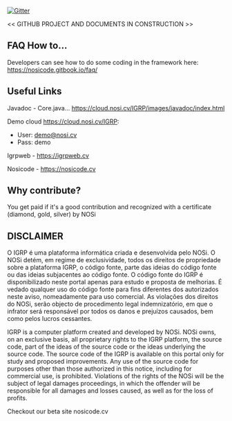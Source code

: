 [![Gitter](https://badges.gitter.im/igrpweb/template.svg)](https://gitter.im/igrpweb/template?utm_source=badge&utm_medium=badge&utm_campaign=pr-badge)

<< GITHUB PROJECT AND DOCUMENTS IN CONSTRUCTION >>

## FAQ How to...

Developers can see how to do some coding in the framework here: https://nosicode.gitbook.io/faq/

## Useful Links

Javadoc - Core.java... https://cloud.nosi.cv/IGRP/images/javadoc/index.html

Demo cloud https://cloud.nosi.cv/IGRP:
* User: demo@nosi.cv
* Pass: demo

Igrpweb - https://igrpweb.cv

Nosicode - https://nosicode.cv


## Why contribute?

You get paid if it's a good contribution and recognized with a certificate (diamond, gold, silver) by NOSi

## DISCLAIMER

O IGRP é uma plataforma informática criada e desenvolvida pelo NOSi.
O NOSi detém, em regime de exclusividade, todos os direitos de propriedade sobre a plataforma IGRP, o código fonte, parte das ideias do código fonte ou das ideias subjacentes ao código fonte.
O código fonte do IGRP é disponibilizado neste portal apenas para estudo e proposta de melhorias.
É vedado qualquer uso do código fonte para fins diferentes dos autorizados neste aviso, nomeadamente para uso comercial.
As violações dos direitos do NOSi, serão objecto de procedimento legal indemnizatório, em que o infrator será responsável por todos os danos e prejuízos causados, bem como pelos lucros cessantes.

IGRP is a computer platform created and developed by NOSi.
NOSi owns, on an exclusive basis, all proprietary rights to the IGRP platform, the source code, part of the ideas of the source code or the ideas underlying the source code.
The source code of the IGRP is available on this portal only for study and proposed improvements.
Any use of the source code for purposes other than those authorized in this notice, including for commercial use, is prohibited.
Violations of the rights of the NOSi will be the subject of legal damages proceedings, in which the offender will be responsible for all damages and losses caused, as well as for the loss of profits.


Checkout our beta site nosicode.cv
